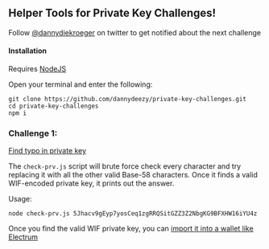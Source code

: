 ## Helper Tools for Private Key Challenges!

Follow [@dannydiekroeger](https://twitter.com/dannydiekroeger) on twitter to get notified about the next challenge

#### Installation
Requires [NodeJS](https://nodejs.org/en/)

Open your terminal and enter the following:
```
git clone https://github.com/dannydeezy/private-key-challenges.git
cd private-key-challenges
npm i
```

### Challenge 1:
[Find typo in private key](https://twitter.com/dannydiekroeger/status/1344898855997825035?s=20)

The `check-prv.js` script will brute force check every character and try replacing it with
all the other valid Base-58 characters. Once it finds a valid WIF-encoded private key, it prints
out the answer.

Usage:

```
node check-prv.js 5Jhacv9gEyp7yosCeq1zgRRQSitGZZ3Z2NbgKG9BFXHW16iYU4z
```

Once you find the valid WIF private key, you can [import it into a wallet like Electrum](https://bitcoinelectrum.com/importing-your-private-keys-into-electrum/#:~:text=Just%20select%20%E2%80%9CImport%20bitcoin%20addresses,Wallet%20Import%20Format%20(WIF).)
